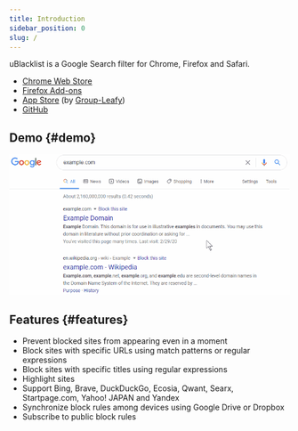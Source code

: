 ```yaml
---
title: Introduction
sidebar_position: 0
slug: /
---
```


uBlacklist is a Google Search filter for Chrome, Firefox and Safari.

- [Chrome Web Store](https://chrome.google.com/webstore/detail/ublacklist/pncfbmialoiaghdehhbnbhkkgmjanfhe/)
- [Firefox Add-ons](https://addons.mozilla.org/en/firefox/addon/ublacklist/)
- [App Store](https://apps.apple.com/us/app/ublacklist-for-safari/id1547912640) (by [Group-Leafy](https://github.com/HoneyLuka/uBlacklist/tree/safari-port/safari-project))
- [GitHub](https://github.com/iorate/ublacklist)

## Demo {#demo}

![demo](/img/demo.gif)

## Features {#features}

- Prevent blocked sites from appearing even in a moment
- Block sites with specific URLs using match patterns or regular expressions
- Block sites with specific titles using regular expressions
- Highlight sites
- Support Bing, Brave, DuckDuckGo, Ecosia, Qwant, Searx, Startpage.com, Yahoo! JAPAN and Yandex
- Synchronize block rules among devices using Google Drive or Dropbox
- Subscribe to public block rules
